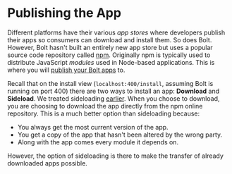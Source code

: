 # Publishing the App

Different platforms have their various _app stores_ where developers publish their apps so consumers can download and install them. So does Bolt. However, Bolt hasn't built an entirely new app store but uses a popular source code repository called [npm](https://npmjs.com/). Originally npm is typically used to distribute JavaScript _modules_ used in Node-based applications. This is where you will [publish your Bolt apps](https://docs.npmjs.com/getting-started/publishing-npm-packages) to.

Recall that on the install view \(`localhost:400/install`, assuming Bolt is running on port 400\) there are two ways to install an app: **Download** and **Sideload**. We treated sideloading [earlier](/installing-the-app.md). When you choose to download, you are choosing to download the app directly from the npm online repository. This is a much better option than sideloading because:

* You always get the most current version of the app.
* You get a copy of the app that hasn't been altered by the wrong party.
* Along with the app comes every module it depends on.

However, the option of sideloading is there to make the transfer of already downloaded apps possible.


